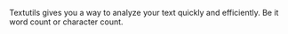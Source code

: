 Textutils gives you a way to analyze your text quickly and efficiently. Be it word count or character count.